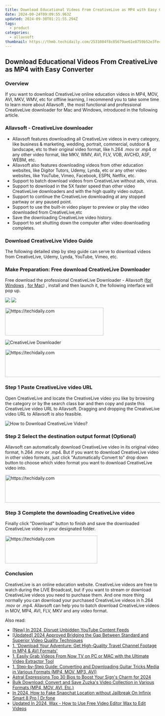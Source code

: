 ```yaml
---
title: Download Educational Videos From CreativeLive as MP4 with Easy Converter
date: 2024-09-24T09:09:55.963Z
updated: 2024-09-30T01:21:55.294Z
tags:
  - product
categories:
  - allavsoft
thumbnail: https://thmb.techidaily.com/2531084f8c85679ae61e8759b52e3fe4836202538838ce8ab82c47df34846229.jpg
---
```


## Download Educational Videos From CreativeLive as MP4 with Easy Converter

### Overview

If you want to download CreativeLive online education videos in MP4, MOV, AVI, MKV, WMV, etc for offline learning, I recommend you to take some time to learn more about Allavsoft , the most functional and professional CreativeLive downloader for Mac and Windows, introduced in the following article.

### Allavsoft - CreativeLive downloader

* Allavsoft features downloading all CreativeLive videos in every category, like business & marketing, wedding, portrait, commercial, outdoor & landscape, etc to their original video format, like h.264 .mov or .mp4 or any other video format, like MKV, WMV, AVI, FLV, VOB, AVCHD, ASF, WEBM, etc.
* Allavsoft also features downloading videos from other education websites, like Digitor Tutors, Udemy, Lynda, etc or any other video websites, like YouTube, Vimeo, Facebook, ESPN, Netflix, etc.
* Support to batch download videos from CreativeLive without ads, virus.
* Support to download in the 5X faster speed than other video CreativeLive downloaders and with the high quality video output.
* Support to continue the CreativeLive downloading at any stopped partway or any paused point.
* Support to use the built-in video player to preview or play the video downloaded from CreativeLive,etc
* Save the downloading CreativeLive video history.
* Support to set shutting down the computer after video downloading completes.

### Download CreativeLive Video Guide

The following detailed step by step guide can serve to download videos from CreativeLive, Udemy, Lynda, YouTube, Vimeo, etc.

### Make Preparation: Free download CreativeLive Downloader

Free download the professional CreativeLive Downloader - Allavsoft ([for Windows](https://tools.techidaily.com/allavsoft/products/) , [for Mac](https://tools.techidaily.com/allavsoft/products/)) , install and then launch it, the following interface will pop up.

[![](https://www.allavsoft.com/how-to/../images/how-to/free-download-win.jpg)](https://tools.techidaily.com/allavsoft/products/) [![](https://www.allavsoft.com/how-to/../images/how-to/free-download-mac.jpg)](https://tools.techidaily.com/allavsoft/products/)

<!-- affiliate ads begin -->
<a href="https://bluettius.sjv.io/c/5597632/2139121/17108" target="_top" id="2139121">
  <img src="//a.impactradius-go.com/display-ad/17108-2139121" border="0" alt="https://techidaily.com" width="320" height="90"/>
</a>
<img height="0" width="0" src="https://bluettius.sjv.io/i/5597632/2139121/17108" style="position:absolute;visibility:hidden;" border="0" />
<!-- affiliate ads end -->

![CreativeLive Downloader](https://www.allavsoft.com/how-to/../images/allavsoft/screen-shot-600.jpg)

<!-- affiliate ads begin -->
<a href="https://unicoeye.pxf.io/c/5597632/2134495/18498" target="_top" id="2134495">
  <img src="//a.impactradius-go.com/display-ad/18498-2134495" border="0" alt="https://techidaily.com" width="728" height="90"/>
</a>
<img height="0" width="0" src="https://unicoeye.pxf.io/i/5597632/2134495/18498" style="position:absolute;visibility:hidden;" border="0" />
<!-- affiliate ads end -->

### Step 1 Paste CreativeLive video URL

Open CreativeLive and locate the CreativeLive video you like by browsing the category or by the search class bar and then copy and paste this CreativeLive video URL to Allavsoft. Dragging and dropping the CreativeLive video URL to Allavsoft is also feasible.

![How to Download CreativeLive Video?](https://www.allavsoft.com/how-to/../images/how-to/download-rtmp-video/download-rtmp-video.jpg)

### Step 2 Select the destination output format (Optional)

Allavsoft can automatically download CreativeLive video in its original video format, h.264 .mov or .mp4\. But if you want to download CreativeLive video in other video formats, just click "Automatically Convert to" drop down button to choose which video format you want to download CreativeLive video into.

<!-- affiliate ads begin -->
<a href="https://appsumo.8odi.net/c/5597632/2144288/7443" target="_top" id="2144288">
  <img src="//a.impactradius-go.com/display-ad/7443-2144288" border="0" alt="https://techidaily.com" width="728" height="90"/>
</a>
<img height="0" width="0" src="https://appsumo.8odi.net/i/5597632/2144288/7443" style="position:absolute;visibility:hidden;" border="0" />
<!-- affiliate ads end -->

### Step 3 Complete the downloading CreativeLive video

Finally click "Download" button to finish and save the downloaded CreativeLive video in your designated folder.

<!-- affiliate ads begin -->
<a href="https://united.elfm.net/c/5597632/2139557/4704" target="_top" id="2139557">
  <img src="//a.impactradius-go.com/display-ad/4704-2139557" border="0" alt="https://techidaily.com" width="300" height="90"/>
</a>
<img height="0" width="0" src="https://united.elfm.net/i/5597632/2139557/4704" style="position:absolute;visibility:hidden;" border="0" />
<!-- affiliate ads end -->

### Conclusion

CreativeLive is an online education website. CreativeLive videos are free to watch during the LIVE Broadcast, but if you want to stream or download CreativeLive videos you need to purchase them. And one more thing normally you can download your purchased CreativeLive videos in h.264 .mov or .mp4\. Allavsoft can help you to batch download CreativeLive videos in MOV, MP4, AVI, FLV, MKV and any video format.

<ins class="adsbygoogle"
     style="display:block"
     data-ad-format="autorelaxed"
     data-ad-client="ca-pub-7571918770474297"
     data-ad-slot="1223367746"></ins>

<ins class="adsbygoogle"
     style="display:block"
     data-ad-client="ca-pub-7571918770474297"
     data-ad-slot="8358498916"
     data-ad-format="auto"
     data-full-width-responsive="true"></ins>

<span class="atpl-alsoreadstyle">Also read:</span>
<div><ul>
<li><a href="https://eaxpv-info.techidaily.com/new-in-2024-disrupt-unbidden-youtube-content-feeds/"><u>[New] In 2024, Disrupt Unbidden YouTube Content Feeds</u></a></li>
<li><a href="https://fox-blue.techidaily.com/updated-2024-approved-bridging-the-gap-between-standard-and-superior-video-quality-techniques/"><u>[Updated] 2024 Approved Bridging the Gap Between Standard and Superior Video Quality Techniques</u></a></li>
<li><a href="https://win-alternatives.techidaily.com/1-download-your-adventure-get-high-quality-travel-channel-footage-in-mp4-and-avi-formats/"><u>1. 'Download Your Adventure: Get High-Quality Travel Channel Footage in MP4 & AVI Formats'</u></a></li>
<li><a href="https://win-alternatives.techidaily.com/1-easily-grab-videos-from-now-tv-on-pc-or-mac-with-the-ultimate-video-extractor-tool/"><u>1. Easily Grab Videos From Now TV on PC or MAC with the Ultimate Video Extractor Tool</u></a></li>
<li><a href="https://win-alternatives.techidaily.com/1-step-by-step-guide-converting-and-downloading-guitar-tricks-media-in-various-formats-mp4-mov-mp3-avi/"><u>1. Step-by-Step Guide: Converting and Downloading Guitar Tricks Media in Various Formats (MP4, MOV, MP3, AVI)</u></a></li>
<li><a href="https://extra-hints.techidaily.com/astral-expressions-top-30-bios-to-boost-your-signs-charm-for-2024/"><u>Astral Expressions Top 30 Bios to Boost Your Sign's Charm for 2024</u></a></li>
<li><a href="https://win-alternatives.techidaily.com/bulk-download-convert-and-save-zuzkas-video-collection-in-various-formats-mp4-mov-avi-etc/"><u>Bulk Download: Convert and Save Zuzka's Video Collection in Various Formats (MP4, MOV, AVI, Etc.)</u></a></li>
<li><a href="https://review-topics.techidaily.com/in-2024-how-to-fake-snapchat-location-without-jailbreak-on-infinix-smart-8-pro-drfone-by-drfone-virtual-android/"><u>In 2024, How to Fake Snapchat Location without Jailbreak On Infinix Smart 8 Pro | Dr.fone</u></a></li>
<li><a href="https://ai-video-apps.techidaily.com/updated-in-2024-wax-how-to-use-free-video-editor-wax-to-edit-videos/"><u>Updated In 2024, Wax - How to Use Free Video Editor Wax to Edit Videos</u></a></li>
</ul></div>

